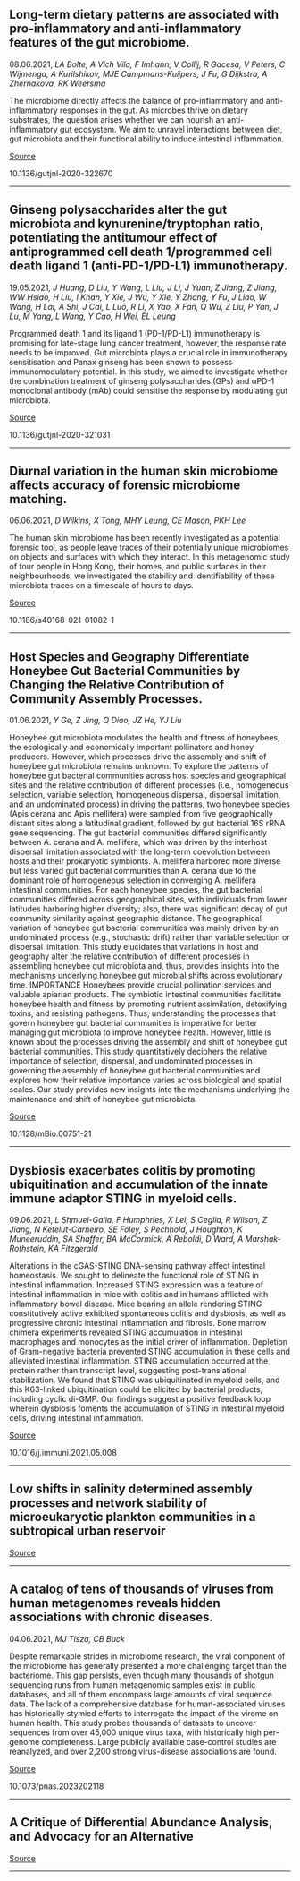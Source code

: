 ## Long-term dietary patterns are associated with pro-inflammatory and anti-inflammatory features of the gut microbiome.
 08.06.2021, _LA Bolte, A Vich Vila, F Imhann, V Collij, R Gacesa, V Peters, C Wijmenga, A Kurilshikov, MJE Campmans-Kuijpers, J Fu, G Dijkstra, A Zhernakova, RK Weersma_


The microbiome directly affects the balance of pro-inflammatory and anti-inflammatory responses in the gut. As microbes thrive on dietary substrates, the question arises whether we can nourish an anti-inflammatory gut ecosystem. We aim to unravel interactions between diet, gut microbiota and their functional ability to induce intestinal inflammation.

[Source](https://gut.bmj.com/content/70/7/1287)

10.1136/gutjnl-2020-322670

---

## Ginseng polysaccharides alter the gut microbiota and kynurenine/tryptophan ratio, potentiating the antitumour effect of antiprogrammed cell death 1/programmed cell death ligand 1 (anti-PD-1/PD-L1) immunotherapy.
 19.05.2021, _J Huang, D Liu, Y Wang, L Liu, J Li, J Yuan, Z Jiang, Z Jiang, WW Hsiao, H Liu, I Khan, Y Xie, J Wu, Y Xie, Y Zhang, Y Fu, J Liao, W Wang, H Lai, A Shi, J Cai, L Luo, R Li, X Yao, X Fan, Q Wu, Z Liu, P Yan, J Lu, M Yang, L Wang, Y Cao, H Wei, EL Leung_


Programmed death 1 and its ligand 1 (PD-1/PD-L1) immunotherapy is promising for late-stage lung cancer treatment, however, the response rate needs to be improved. Gut microbiota plays a crucial role in immunotherapy sensitisation and Panax ginseng has been shown to possess immunomodulatory potential. In this study, we aimed to investigate whether the combination treatment of ginseng polysaccharides (GPs) and αPD-1 monoclonal antibody (mAb) could sensitise the response by modulating gut microbiota.

[Source](https://gut.bmj.com/content/early/2021/05/18/gutjnl-2020-321031)

10.1136/gutjnl-2020-321031

---

## Diurnal variation in the human skin microbiome affects accuracy of forensic microbiome matching.
 06.06.2021, _D Wilkins, X Tong, MHY Leung, CE Mason, PKH Lee_


The human skin microbiome has been recently investigated as a potential forensic tool, as people leave traces of their potentially unique microbiomes on objects and surfaces with which they interact. In this metagenomic study of four people in Hong Kong, their homes, and public surfaces in their neighbourhoods, we investigated the stability and identifiability of these microbiota traces on a timescale of hours to days.

[Source](https://microbiomejournal.biomedcentral.com/articles/10.1186/s40168-021-01082-1)

10.1186/s40168-021-01082-1

---

## Host Species and Geography Differentiate Honeybee Gut Bacterial Communities by Changing the Relative Contribution of Community Assembly Processes.
 01.06.2021, _Y Ge, Z Jing, Q Diao, JZ He, YJ Liu_


Honeybee gut microbiota modulates the health and fitness of honeybees, the ecologically and economically important pollinators and honey producers. However, which processes drive the assembly and shift of honeybee gut microbiota remains unknown. To explore the patterns of honeybee gut bacterial communities across host species and geographical sites and the relative contribution of different processes (i.e., homogeneous selection, variable selection, homogeneous dispersal, dispersal limitation, and an undominated process) in driving the patterns, two honeybee species (Apis cerana and Apis mellifera) were sampled from five geographically distant sites along a latitudinal gradient, followed by gut bacterial 16S rRNA gene sequencing. The gut bacterial communities differed significantly between A. cerana and A. mellifera, which was driven by the interhost dispersal limitation associated with the long-term coevolution between hosts and their prokaryotic symbionts. A. mellifera harbored more diverse but less varied gut bacterial communities than A. cerana due to the dominant role of homogeneous selection in converging A. mellifera intestinal communities. For each honeybee species, the gut bacterial communities differed across geographical sites, with individuals from lower latitudes harboring higher diversity; also, there was significant decay of gut community similarity against geographic distance. The geographical variation of honeybee gut bacterial communities was mainly driven by an undominated process (e.g., stochastic drift) rather than variable selection or dispersal limitation. This study elucidates that variations in host and geography alter the relative contribution of different processes in assembling honeybee gut microbiota and, thus, provides insights into the mechanisms underlying honeybee gut microbial shifts across evolutionary time. IMPORTANCE Honeybees provide crucial pollination services and valuable apiarian products. The symbiotic intestinal communities facilitate honeybee health and fitness by promoting nutrient assimilation, detoxifying toxins, and resisting pathogens. Thus, understanding the processes that govern honeybee gut bacterial communities is imperative for better managing gut microbiota to improve honeybee health. However, little is known about the processes driving the assembly and shift of honeybee gut bacterial communities. This study quantitatively deciphers the relative importance of selection, dispersal, and undominated processes in governing the assembly of honeybee gut bacterial communities and explores how their relative importance varies across biological and spatial scales. Our study provides new insights into the mechanisms underlying the maintenance and shift of honeybee gut microbiota.

[Source](https://journals.asm.org/doi/10.1128/mBio.00751-21)

10.1128/mBio.00751-21

---

## Dysbiosis exacerbates colitis by promoting ubiquitination and accumulation of the innate immune adaptor STING in myeloid cells.
 09.06.2021, _L Shmuel-Galia, F Humphries, X Lei, S Ceglia, R Wilson, Z Jiang, N Ketelut-Carneiro, SE Foley, S Pechhold, J Houghton, K Muneeruddin, SA Shaffer, BA McCormick, A Reboldi, D Ward, A Marshak-Rothstein, KA Fitzgerald_


Alterations in the cGAS-STING DNA-sensing pathway affect intestinal homeostasis. We sought to delineate the functional role of STING in intestinal inflammation. Increased STING expression was a feature of intestinal inflammation in mice with colitis and in humans afflicted with inflammatory bowel disease. Mice bearing an allele rendering STING constitutively active exhibited spontaneous colitis and dysbiosis, as well as progressive chronic intestinal inflammation and fibrosis. Bone marrow chimera experiments revealed STING accumulation in intestinal macrophages and monocytes as the initial driver of inflammation. Depletion of Gram-negative bacteria prevented STING accumulation in these cells and alleviated intestinal inflammation. STING accumulation occurred at the protein rather than transcript level, suggesting post-translational stabilization. We found that STING was ubiquitinated in myeloid cells, and this K63-linked ubiquitination could be elicited by bacterial products, including cyclic di-GMP. Our findings suggest a positive feedback loop wherein dysbiosis foments the accumulation of STING in intestinal myeloid cells, driving intestinal inflammation.

[Source](https://www.cell.com/immunity/fulltext/S1074-7613(21)00214-4)

10.1016/j.immuni.2021.05.008

---

## Low shifts in salinity determined assembly processes and network stability of microeukaryotic plankton communities in a subtropical urban reservoir

[Source](https://microbiomejournal.biomedcentral.com/articles/10.1186/s40168-021-01079-w)

---

## A catalog of tens of thousands of viruses from human metagenomes reveals hidden associations with chronic diseases.
 04.06.2021, _MJ Tisza, CB Buck_


Despite remarkable strides in microbiome research, the viral component of the microbiome has generally presented a more challenging target than the bacteriome. This gap persists, even though many thousands of shotgun sequencing runs from human metagenomic samples exist in public databases, and all of them encompass large amounts of viral sequence data. The lack of a comprehensive database for human-associated viruses has historically stymied efforts to interrogate the impact of the virome on human health. This study probes thousands of datasets to uncover sequences from over 45,000 unique virus taxa, with historically high per-genome completeness. Large publicly available case-control studies are reanalyzed, and over 2,200 strong virus-disease associations are found.

[Source](https://pubmed.ncbi.nlm.nih.gov/34083435/)

10.1073/pnas.2023202118

---

## A Critique of Differential Abundance Analysis, and Advocacy for an Alternative

[Source](https://arxiv.org/abs/2104.07266)

---

